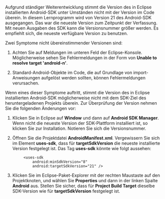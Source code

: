 ﻿Aufgrund ständiger Weiterentwicklung stimmt die Version des in Eclipse installierten Android-SDK unter Umständen nicht mit der Version im Code überein. In diesem Lernprogramm wird von Version 21 des Android-SDK ausgegangen. Das war die neueste Version zum Zeitpunkt der Verfassung. Mit neuen Ausgaben des SDK kann die Versionsnummer größer werden. Es empfiehlt sich, die neueste verfügbare Version zu benutzen.

Zwei Symptome nicht übereinstimmender Versionen sind:

1. Achten Sie auf Meldungen im unteren Feld der Eclipse-Konsole. Möglicherweise sehen Sie Fehlermeldungen in der Form von **Unable to resolve target 'android-n'**.

2. Standard-Android-Objekte im Code, die auf Grundlage von import-Anweisungen aufgelöst werden sollten, können Fehlermeldungen verursachen.

Wenn eines dieser Symptome auftritt, stimmt die Version des in Eclipse installierten Android-SDK möglicherweise nicht mit dem SDK-Ziel des heruntergeladenen Projekts überein.  Zur Überprüfung der Version nehmen Sie die folgenden Änderungen vor:


1. Klicken Sie in Eclipse auf **Window** und dann auf **Android SDK Manager**. Wenn nicht die neueste Version der SDK-Plattform installiert ist, so klicken Sie zur Installation. Notieren Sie sich die Versionsnummer.

2. Öffnen Sie die Projektdatei **AndroidManifest.xml**. Vergewissern Sie sich im Element **uses-sdk**, dass für **targetSdkVersion** die neueste installierte Version festgelegt ist. Das Tag **uses-sdk** könnte wie folgt aussehen:
 
	 	    <uses-sdk
	 	        android:minSdkVersion="8"
	 	        android:targetSdkVersion="21" />
	
3. Klicken Sie im Eclipse-Paket-Explorer mit der rechten Maustaste auf den Projektknoten, und wählen Sie **Properties** und dann in der linken Spalte **Android** aus. Stellen Sie sicher, dass für **Project Build Target** dieselbe SDK-Version wie für **targetSdkVersion** festgelegt ist.

<!--HONumber=35.1-->
